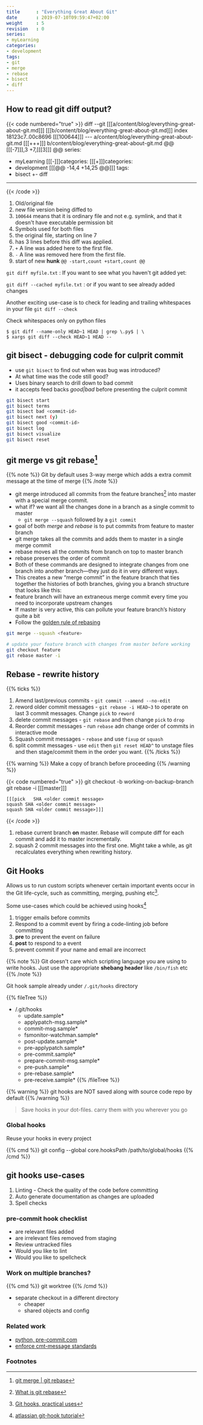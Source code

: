 ```yaml
---
title      : "Everything Great About Git"
date       : 2019-07-10T09:59:47+02:00
weight     : 5
revision   : 0
series:
- myLearning
categories:
- development
tags:
- git
- merge
- rebase
- bisect
- diff
---
```


## How to read git diff output?

{{< code numbered="true" >}}
diff --git [[[a/content/blog/everything-great-about-git.md]]] [[[b/content/blog/everything-great-about-git.md]]]
index 18123c7..00c8696 [[[100644]]]
--- a/content/blog/everything-great-about-git.md
[[[+++]]] b/content/blog/everything-great-about-git.md
@@ [[[-7]]],3 +7,[[[3]]] @@ series:
- myLearning
[[[-]]]categories:
[[[+]]]categories:
 - development
[[[@@ -14,4 +14,25 @@]]] tags:
 - bisect
+- diff
 ---
{{< /code >}}

1. Old/original file
2. new file version being diffed to
3. `100644` means that it is ordinary file and not e.g. symlink, and that it doesn't have executable permission bit
4. Symbols used for both files
5. the original file, starting on line 7
6. has 3 lines before this diff was applied.
7. `+` A line was added here to the first file.
8. `-` A line was removed here from the first file.
8. start of new **hunk** `@@ -start,count +start,count @@`


`git diff myfile.txt`
: If you want to see what you haven't git added yet:

`git diff --cached myfile.txt`
: or if you want to see already added changes

Another exciting use-case is to check for leading and trailing whitespaces in your file
`git diff --check`

Check whitespaces only on python files
```
$ git diff --name-only HEAD~1 HEAD | grep \.py$ | \
$ xargs git diff --check HEAD~1 HEAD --
```

## git bisect - debugging code for culprit commit

* use `git bisect` to find out when was bug was introduced?
* At what time was the code still good?
* Uses binary search to drill down to bad commit
* it accepts feed backs *good|bad* before presenting the culprit commit

```bash
git bisect start
git bisect terms
git bisect bad <commit-id>
git bisect next (y)
git bisect good <commit-id>
git bisect log
git bisect visualize
git bisect reset
```

## git merge vs git rebase[^3]

{{% note %}}
    Git by default uses 3-way merge which adds a extra commit message at the time of merge
{{% /note %}}

* git merge introduced all commits from the feature branches[^4] into master with a special merge commit.
* what if? we want all the changes done in a branch as a single commit to master
  * `git merge --squash` followed by a `git commit`
* goal of both *merge* and *rebase* is to put commits from feature to master branch
* git merge takes all the commits and adds them to master in a single merge commit
* rebase moves all the commits from branch on top to master branch
* rebase preserves the order of commit
* Both of these commands are designed to integrate changes from one branch into another branch—they just do it in very different ways.
* This creates a new “merge commit” in the feature branch that ties together the histories of both branches, giving you a branch structure that looks like this:
* feature branch will have an extraneous merge commit every time you need to incorporate upstream changes
* If master is very active, this can pollute your feature branch’s history quite a bit
* Follow the [golden rule of rebasing](https://www.atlassian.com/git/tutorials/merging-vs-rebasing#the-golden-rule-of-rebasing)

```bash
git merge --squash <feature>

# update your feature branch with changes from master before working
git checkout feature
git rebase master -i
```

## Rebase - rewrite history

{{% ticks %}}
  1. Amend last/previous commits - `git commit --amend --no-edit`
  2. reword older commit messages - `git rebase -i HEAD~3` to operate on last 3 commit messages. Change `pick` to `reword`
  3. delete commit messages - `git rebase` and then change `pick` to `drop`
  4. Reorder commit messages - run `rebase` adn change order of commits in interactive mode
  5. Squash commit messages - `rebase` and use `fixup` or `squash`
  6. split commit messages - use `edit` then `git reset HEAD^` to unstage files and then stage/commit them in the order you want.
{{% /ticks %}}

{{% warning %}}
  Make a copy of branch before proceeding
{{% /warning %}}

{{< code numbered="true" >}}
    git checkout -b working-on-backup-branch
    git rebase -i [[[master]]]

    [[[pick   SHA <older commit message>
    squash SHA <older commit message>
    squash SHA <older commit message>]]]
{{< /code >}}

1. rebase current branch **on** master. Rebase will compute diff for each commit and add it to master incrementally.
2. squash 2 commit messages into the first one. Might take a while, as git recalculates everything when rewriting history.

## Git Hooks

Allows us to run custom scripts whenever certain important events occur in the Git
life-cycle, such as committing, merging, pushing etc[^1].

Some use-cases which could be achieved using hooks[^2]

1. trigger emails before commits
2. Respond to a commit event by firing a code-linting job before committing
3. **pre** to prevent the event on failure
4. **post** to respond to a event
5. prevent commit if your name and email are incorrect

{{% note %}}
    Git doesn't care which scripting language you are using to write hooks.
    Just use the appropriate **shebang header** like `/bin/fish` etc
{{% /note %}}

Git hook sample already under `/.git/hooks` directory

{{% fileTree %}}
* /.git/hooks
  * update.sample*
  * applypatch-msg.sample*
  * commit-msg.sample*
  * fsmonitor-watchman.sample*
  * post-update.sample*
  * pre-applypatch.sample*
  * pre-commit.sample*
  * prepare-commit-msg.sample*
  * pre-push.sample*
  * pre-rebase.sample*
  * pre-receive.sample*
{{% /fileTree %}}

{{% warning %}}
    git hooks are NOT saved along with source code repo by default
{{% /warning %}}

> Save hooks in your dot-files. carry them with you wherever you go

### Global hooks

Reuse your hooks in every project

{{% cmd %}}
    git config --global core.hooksPath /path/to/global/hooks
{{% /cmd %}}

## git hooks use-cases

1. Linting - Check the quality of the code before committing
2. Auto generate documentation as changes are uploaded
3. Spell checks

### pre-commit hook checklist

- are relevant files added
- are irrelevant files removed from staging
- Review untracked files
- Would you like to lint
- Would you like to spellcheck

### Work on multiple branches?

{{% cmd %}}
    git worktree
{{% /cmd %}}

* separate checkout in a different directory
  * cheaper
  * shared objects and config

### Related work

* [python, pre-commit.com](https://pre-commit.com/)
* [enforce cmt-message standards](https://github.com/Krakakanok/Conventional-Commits-Git-Hook/blob/master/commit-msg)

### Footnotes

[^1]: [Git hooks, practical uses](https://www.tygertec.com/git-hooks-practical-uses-windows/)
[^2]: [atlassian git-hook tutorial](https://www.atlassian.com/git/tutorials/git-hooks)
[^3]: [git merge | git rebase](https://hackernoon.com/git-merge-vs-rebase-whats-the-diff-76413c117333)
[^4]: [What is git rebase](https://gist.github.com/leesmith/8441773)